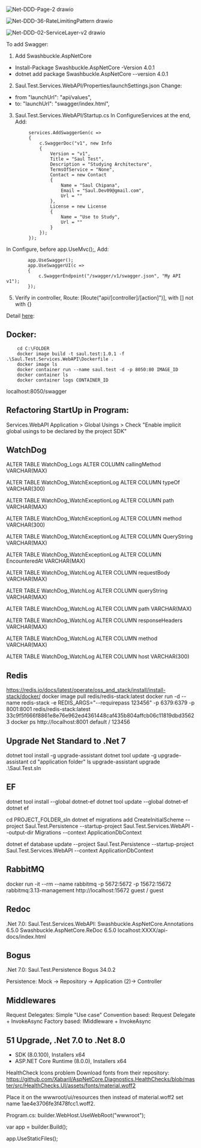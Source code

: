 ![Net-DDD-Page-2 drawio](https://github.com/user-attachments/assets/de442043-e2a3-48e3-b77d-3091db51be23)

![Net-DDD-36-RateLimitingPattern drawio](https://github.com/user-attachments/assets/2f8fb66f-ce79-45df-b3aa-8ea741696ad0)

![Net-DDD-02-ServiceLayer-v2 drawio](https://github.com/user-attachments/assets/1db22a04-089c-47f4-9f64-97d2e280ba08)

To add Swagger:
1. Add Swashbuckle.AspNetCore
- Install-Package Swashbuckle.AspNetCore -Version 4.0.1
- dotnet add package Swashbuckle.AspNetCore --version 4.0.1

2. Saul.Test.Services.WebAPI/Properties/launchSettings.json Change:
- from       "launchUrl": "api/values",
- to:        "launchUrl": "swagger/index.html",

3. Saul.Test.Services.WebAPI/Startup.cs
In ConfigureServices at the end, Add:

            services.AddSwaggerGen(c =>
            {
                c.SwaggerDoc("v1", new Info
                {
                    Version = "v1",
                    Title = "Saul Test",
                    Description = "Studying Architecture",
                    TermsOfService = "None",
                    Contact = new Contact
                    {
                        Name = "Saul Chipana",
                        Email = "Saul.Dev09@gmail.com",
                        Url = ""
                    },
                    License = new License
                    {
                        Name = "Use to Study",
                        Url = ""
                    }
                });
            });

In Configure, before app.UseMvc();, Add:

            app.UseSwagger();
            app.UseSwaggerUI(c =>
            {
                c.SwaggerEndpoint("/swagger/v1/swagger.json", "My API v1");
            });
   
5. Verify in controller, Route:  [Route("api/[controller]/[action]")], with [] not with {}

Detail [here](https://github.com/SaulDev09/.Net-DDD/commit/9a8d5422987aad19be8a44c8ae65da707cd86e9c):


Docker:
------------

        cd C:\FOLDER
        docker image build -t saul.test:1.0.1 -f .\Saul.Test.Services.WebAPI\Dockerfile .
        docker image ls
        docker container run --name saul.test -d -p 8050:80 IMAGE_ID
        docker container ls
        docker container logs CONTAINER_ID
           
localhost:8050/swagger

Refactoring StartUp in Program:
------------

Services.WebAPI
Application > Global Usings > Check "Enable implicit global usings to be declared by the project SDK"


WatchDog
------------

ALTER TABLE WatchDog_Logs
ALTER COLUMN callingMethod VARCHAR(MAX)

ALTER TABLE WatchDog_WatchExceptionLog
ALTER COLUMN typeOf VARCHAR(300)

ALTER TABLE WatchDog_WatchExceptionLog
ALTER COLUMN path VARCHAR(MAX)

ALTER TABLE WatchDog_WatchExceptionLog
ALTER COLUMN method VARCHAR(300)

ALTER TABLE WatchDog_WatchExceptionLog
ALTER COLUMN QueryString VARCHAR(MAX)

ALTER TABLE WatchDog_WatchExceptionLog
ALTER COLUMN EncounteredAt VARCHAR(MAX)

ALTER TABLE WatchDog_WatchLog
ALTER COLUMN requestBody VARCHAR(MAX)

ALTER TABLE WatchDog_WatchLog
ALTER COLUMN queryString VARCHAR(MAX)

ALTER TABLE WatchDog_WatchLog
ALTER COLUMN path VARCHAR(MAX)

ALTER TABLE WatchDog_WatchLog
ALTER COLUMN responseHeaders VARCHAR(MAX)

ALTER TABLE WatchDog_WatchLog
ALTER COLUMN method VARCHAR(MAX)

ALTER TABLE WatchDog_WatchLog
ALTER COLUMN host VARCHAR(300)


Redis
------------

https://redis.io/docs/latest/operate/oss_and_stack/install/install-stack/docker/
docker image pull redis/redis-stack:latest
docker run -d --name redis-stack -e REDIS_ARGS="--requirepass 123456" -p 6379:6379 -p 8001:8001 redis/redis-stack:latest
    33c9f5f666f8861e8e76e962ed4361448caf435b804affcb06c11819dbd35623
docker ps
http://localhost:8001 
default / 123456

Upgrade Net Standard to .Net 7
------------

dotnet tool install -g upgrade-assistant
dotnet tool update -g upgrade-assistant
cd "application folder"
ls
upgrade-assistant upgrade .\Saul.Test.sln


EF
------------

dotnet tool install --global dotnet-ef
dotnet tool update --global dotnet-ef
dotnet ef

cd PROJECT_FOLDER_sln
dotnet ef migrations add CreateInitialScheme --project Saul.Test.Persistence --startup-project Saul.Test.Services.WebAPI --output-dir Migrations --context ApplicationDbContext

dotnet ef database update --project Saul.Test.Persistence --startup-project Saul.Test.Services.WebAPI --context ApplicationDbContext

RabbitMQ
------------

docker run -it --rm --name rabbitmq -p 5672:5672 -p 15672:15672 rabbitmq:3.13-management
http://localhost:15672
guest / guest


Redoc
------------

.Net 7.0:
Saul.Test.Services.WebAPI:
    Swashbuckle.AspNetCore.Annotations 6.5.0
    Swashbuckle.AspNetCore.ReDoc 6.5.0
localhost:XXXX/api-docs/index.html


Bogus
------------

.Net 7.0:
Saul.Test.Persistence
    Bogus 34.0.2

Persistence: Mock -> Repository -> Application (2)-> Controller

Middlewares
------------

Request Delegates: Simple "Use case"
Convention based: Request Delegate + InvokeAsync
Factory based: IMiddleware + InvokeAsync


51 Upgrade, .Net 7.0 to .Net 8.0
------------

- SDK (8.0.100), Installers x64 
- ASP.NET Core Runtime (8.0.0), Installers x64 

HealthCheck Icons problem
Download fonts from their repository: https://github.com/Xabaril/AspNetCore.Diagnostics.HealthChecks/blob/master/src/HealthChecks.UI/assets/fonts/material.woff2

Place it on the wwwroot/ui/resources then instead of material.woff2 set name 1ae4e3706fe3f478fcc1.woff2.

Program.cs:
builder.WebHost.UseWebRoot("wwwroot");

var app = builder.Build();

app.UseStaticFiles();


